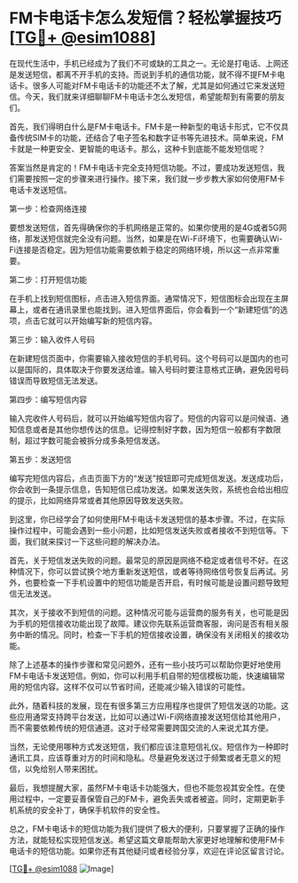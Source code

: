 # FM卡电话卡怎么发短信？轻松掌握技巧[[TG💪+ @esim1088](https://t.me/s/esim1088)]

在现代生活中，手机已经成为了我们不可或缺的工具之一。无论是打电话、上网还是发送短信，都离不开手机的支持。而说到手机的通信功能，就不得不提FM卡电话卡。很多人可能对FM卡电话卡的功能还不太了解，尤其是如何通过它来发送短信。今天，我们就来详细聊聊FM卡电话卡怎么发短信，希望能帮到有需要的朋友们。

首先，我们得明白什么是FM卡电话卡。FM卡是一种新型的电话卡形式，它不仅具备传统SIM卡的功能，还结合了电子签名和数字证书等先进技术。简单来说，FM卡就是一种更安全、更智能的电话卡。那么，这种卡到底能不能发短信呢？

答案当然是肯定的！FM卡电话卡完全支持短信功能。不过，要成功发送短信，我们需要按照一定的步骤来进行操作。接下来，我们就一步步教大家如何使用FM卡电话卡发送短信。

第一步：检查网络连接

要想发送短信，首先得确保你的手机网络是正常的。如果你使用的是4G或者5G网络，那发送短信就完全没有问题。当然，如果是在Wi-Fi环境下，也需要确认Wi-Fi连接是否稳定。因为短信功能需要依赖于稳定的网络环境，所以这一点非常重要。

第二步：打开短信功能

在手机上找到短信图标，点击进入短信界面。通常情况下，短信图标会出现在主屏幕上，或者在通讯录里也能找到。进入短信界面后，你会看到一个“新建短信”的选项，点击它就可以开始编写新的短信内容。

第三步：输入收件人号码

在新建短信页面中，你需要输入接收短信的手机号码。这个号码可以是国内的也可以是国际的，具体取决于你要发送给谁。输入号码时要注意格式正确，避免因号码错误而导致短信无法发送。

第四步：编写短信内容

输入完收件人号码后，就可以开始编写短信内容了。短信的内容可以是问候语、通知信息或者是其他你想传达的信息。记得控制好字数，因为短信一般都有字数限制，超过字数可能会被拆分成多条短信发送。

第五步：发送短信

编写完短信内容后，点击页面下方的“发送”按钮即可完成短信发送。发送成功后，你会收到一条提示信息，告知短信已成功发送。如果发送失败，系统也会给出相应的提示，比如网络异常或者其他原因导致发送失败。

到这里，你已经学会了如何使用FM卡电话卡发送短信的基本步骤。不过，在实际操作过程中，可能会遇到一些小问题，比如短信发送失败或者接收不到短信等。下面，我们就来探讨一下这些问题的解决办法。

首先，关于短信发送失败的问题。最常见的原因是网络不稳定或者信号不好。在这种情况下，你可以尝试换个地方重新发送短信，或者等待网络信号恢复后再试。另外，也要检查一下手机设置中的短信功能是否开启，有时候可能是设置问题导致短信无法发送。

其次，关于接收不到短信的问题。这种情况可能与运营商的服务有关，也可能是因为手机的短信接收功能出现了故障。建议你先联系运营商客服，询问是否有相关服务中断的情况。同时，检查一下手机的短信接收设置，确保没有关闭相关的接收功能。

除了上述基本的操作步骤和常见问题外，还有一些小技巧可以帮助你更好地使用FM卡电话卡发送短信。例如，你可以利用手机自带的短信模板功能，快速编辑常用的短信内容。这样不仅可以节省时间，还能减少输入错误的可能性。

此外，随着科技的发展，现在有很多第三方应用程序也提供了短信发送的功能。这些应用通常支持跨平台发送，比如可以通过Wi-Fi网络直接发送短信给其他用户，而不需要依赖传统的短信通道。这对于经常需要跨国交流的人来说尤其方便。

当然，无论使用哪种方式发送短信，我们都应该注意短信礼仪。短信作为一种即时通讯工具，应该尊重对方的时间和隐私。尽量避免发送过于频繁或者无意义的短信，以免给别人带来困扰。

最后，我想提醒大家，虽然FM卡电话卡功能强大，但也不能忽视其安全性。在使用过程中，一定要妥善保管自己的FM卡，避免丢失或者被盗。同时，定期更新手机系统的安全补丁，确保手机软件的安全性。

总之，FM卡电话卡的短信功能为我们提供了极大的便利，只要掌握了正确的操作方法，就能轻松实现短信发送。希望这篇文章能帮助大家更好地理解和使用FM卡电话卡的短信功能。如果你还有其他疑问或者经验分享，欢迎在评论区留言讨论。

[[TG💪+ @esim1088](https://t.me/s/esim1088) ![Image](https://i.postimg.cc/4NQfJmqS/Snipaste-2025-05-13-00-14-12.png)]